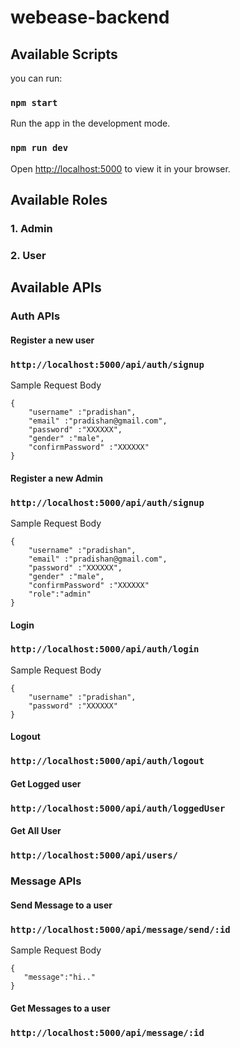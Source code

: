 # webease-backend

## Available Scripts

you can run:

### `npm start`

Run the app in the development mode.

### `npm run dev`

Open [http://localhost:5000](http://localhost:5000) to view it in your browser.

## Available Roles

### 1. Admin

### 2. User

## Available APIs

### Auth APIs

#### Register a new user

### `http://localhost:5000/api/auth/signup`

Sample Request Body

```
{
    "username" :"pradishan",
    "email" :"pradishan@gmail.com",
    "password" :"XXXXXX",
    "gender" :"male",
    "confirmPassword" :"XXXXXX"
}
```

#### Register a new Admin

### `http://localhost:5000/api/auth/signup`

Sample Request Body

```
{
    "username" :"pradishan",
    "email" :"pradishan@gmail.com",
    "password" :"XXXXXX",
    "gender" :"male",
    "confirmPassword" :"XXXXXX"
    "role":"admin"
}
```

#### Login

### `http://localhost:5000/api/auth/login`

Sample Request Body

```
{
    "username" :"pradishan",
    "password" :"XXXXXX"
}
```

#### Logout

### `http://localhost:5000/api/auth/logout`

#### Get Logged user

### `http://localhost:5000/api/auth/loggedUser`

#### Get All User

### `http://localhost:5000/api/users/`

### Message APIs

#### Send Message to a user

### `http://localhost:5000/api/message/send/:id`

Sample Request Body

```
{
   "message":"hi.."
}
```
#### Get Messages to a user

### `http://localhost:5000/api/message/:id`
